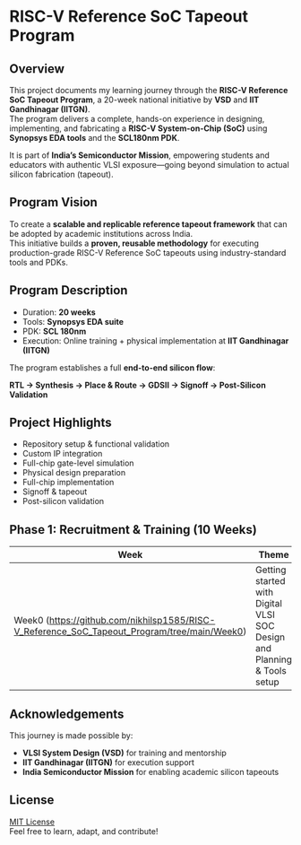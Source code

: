 # RISC-V Reference SoC Tapeout Program

## Overview

This project documents my learning journey through the **RISC-V Reference SoC Tapeout Program**, a 20-week national initiative by **VSD** and **IIT Gandhinagar (IITGN)**.  
The program delivers a complete, hands-on experience in designing, implementing, and fabricating a **RISC-V System-on-Chip (SoC)** using **Synopsys EDA tools** and the **SCL180nm PDK**.

It is part of **India’s Semiconductor Mission**, empowering students and educators with authentic VLSI exposure—going beyond simulation to actual silicon fabrication (tapeout).

## Program Vision

To create a **scalable and replicable reference tapeout framework** that can be adopted by academic institutions across India.  
This initiative builds a **proven, reusable methodology** for executing production-grade RISC-V Reference SoC tapeouts using industry-standard tools and PDKs.

## Program Description

- Duration: **20 weeks**
- Tools: **Synopsys EDA suite**
- PDK: **SCL 180nm**
- Execution: Online training + physical implementation at **IIT Gandhinagar (IITGN)**

The program establishes a full **end-to-end silicon flow**:

**RTL → Synthesis → Place & Route → GDSII → Signoff → Post-Silicon Validation**

## Project Highlights

- Repository setup & functional validation
- Custom IP integration
- Full-chip gate-level simulation
- Physical design preparation
- Full-chip implementation
- Signoff & tapeout
- Post-silicon validation

## Phase 1: Recruitment & Training (10 Weeks)

| Week | Theme                                                                   | Status      |
| ---- | ----------------------------------------------------------------------- | ----------- |
| Week0 (https://github.com/nikhilsp1585/RISC-V_Reference_SoC_Tapeout_Program/tree/main/Week0)   | Getting started with Digital VLSI SOC Design and Planning & Tools setup | ✔ Completed |

## Acknowledgements

This journey is made possible by:

- **VLSI System Design (VSD)** for training and mentorship
- **IIT Gandhinagar (IITGN)** for execution support
- **India Semiconductor Mission** for enabling academic silicon tapeouts

## License

[MIT License](LICENSE)  
Feel free to learn, adapt, and contribute!
